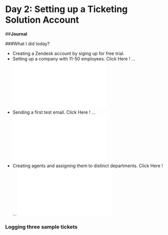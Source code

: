 # Day 2: Setting up a Ticketing Solution Account

##**Journal**

###What I did today?
- Creating a Zendesk account by siging up for free trial.
- Setting up a company with 11-50 employees. Click Here ! ... ![image](images/day2/img1.md)
- Sending a first test email. Click Here ! ... ![image](images/day2/img2.md)
- Creating agents and assigning them to distinct departments. Click Here ! ... ![image](images/day2/img3.md)

### Logging three sample tickets




